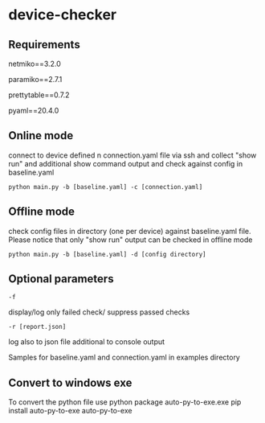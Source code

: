 # device-checker

## Requirements
netmiko==3.2.0

paramiko==2.7.1

prettytable==0.7.2

pyaml==20.4.0

## Online mode
connect to device defined n connection.yaml file via ssh and collect "show run" and additional show command output and check against config in baseline.yaml 
```
python main.py -b [baseline.yaml] -c [connection.yaml]
```

## Offline mode
check config files in directory (one per device) against baseline.yaml file. Please notice that only "show run" output can be checked in offline mode
```
python main.py -b [baseline.yaml] -d [config directory]
```

## Optional parameters
```
-f
```
display/log only failed check/ suppress passed checks

```
-r [report.json]
```
log also to json file additional to console output

Samples for baseline.yaml and connection.yaml in examples directory

## Convert to windows exe
To convert the python file use python package auto-py-to-exe.exe
pip install auto-py-to-exe
auto-py-to-exe
